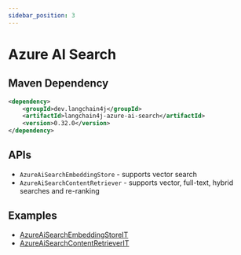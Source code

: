 ```yaml
---
sidebar_position: 3
---
```


# Azure AI Search


## Maven Dependency

```xml
<dependency>
    <groupId>dev.langchain4j</groupId>
    <artifactId>langchain4j-azure-ai-search</artifactId>
    <version>0.32.0</version>
</dependency>
```

## APIs

- `AzureAiSearchEmbeddingStore` - supports vector search
- `AzureAiSearchContentRetriever` - supports vector, full-text, hybrid searches and re-ranking


## Examples

- [AzureAiSearchEmbeddingStoreIT](https://github.com/langchain4j/langchain4j/blob/main/langchain4j-azure-ai-search/src/test/java/dev/langchain4j/store/embedding/azure/search/AzureAiSearchEmbeddingStoreIT.java)
- [AzureAiSearchContentRetrieverIT](https://github.com/langchain4j/langchain4j/blob/main/langchain4j-azure-ai-search/src/test/java/dev/langchain4j/rag/content/retriever/azure/search/AzureAiSearchContentRetrieverIT.java)

